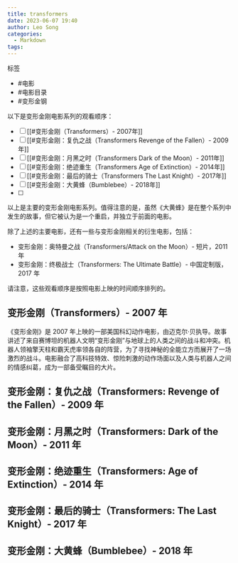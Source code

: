```yaml
---
title: transformers
date: 2023-06-07 19:40
author: Leo Song
categories:
  - Markdown
tags:
---
```


标签

- #电影
- #电影目录
- #变形金钢

以下是变形金刚电影系列的观看顺序：

- [ ] [[#变形金刚（Transformers）- 2007年]]
- [ ] [[#变形金刚：复仇之战（Transformers Revenge of the Fallen）- 2009年]]
- [ ] [[#变形金刚：月黑之时（Transformers Dark of the Moon）- 2011年]]
- [ ] [[#变形金刚：绝迹重生（Transformers Age of Extinction）- 2014年]]
- [ ] [[#变形金刚：最后的骑士（Transformers The Last Knight）- 2017年]]
- [ ] [[#变形金刚：大黄蜂（Bumblebee）- 2018年]]
- [ ]

以上是主要的变形金刚电影系列。值得注意的是，虽然《大黄蜂》是在整个系列中发生的故事，但它被认为是一个重启，并独立于前面的电影。

除了上述的主要电影，还有一些与变形金刚相关的衍生电影，包括：

- 变形金刚：奥特曼之战（Transformers/Attack on the Moon）- 短片，2011 年
- 变形金刚：终极战士（Transformers: The Ultimate Battle）- 中国定制版，2017 年

请注意，这些观看顺序是按照电影上映的时间顺序排列的。

## 变形金刚（Transformers）- 2007 年

《变形金刚》是 2007 年上映的一部美国科幻动作电影，由迈克尔·贝执导。故事讲述了来自赛博坦的机器人文明“变形金刚”与地球上的人类之间的战斗和冲突。机器人领袖擎天柱和霸天虎率领各自的阵营，为了寻找神秘的全能立方而展开了一场激烈的战斗。电影融合了高科技特效、惊险刺激的动作场面以及人类与机器人之间的情感纠葛，成为一部备受瞩目的大片。

## 变形金刚：复仇之战（Transformers: Revenge of the Fallen）- 2009 年

## 变形金刚：月黑之时（Transformers: Dark of the Moon）- 2011 年

## 变形金刚：绝迹重生（Transformers: Age of Extinction）- 2014 年

## 变形金刚：最后的骑士（Transformers: The Last Knight）- 2017 年

## 变形金刚：大黄蜂（Bumblebee）- 2018 年
